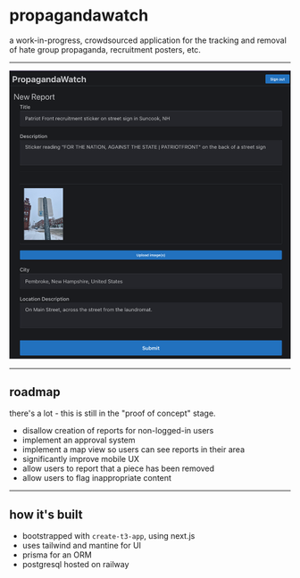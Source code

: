# propagandawatch

a work-in-progress, crowdsourced application for the tracking and removal of hate group propaganda, recruitment posters, etc.

---

![](docs/new_report.png)

---

## roadmap

there's a lot - this is still in the "proof of concept" stage.

- disallow creation of reports for non-logged-in users
- implement an approval system
- implement a map view so users can see reports in their area
- significantly improve mobile UX
- allow users to report that a piece has been removed
- allow users to flag inappropriate content

---

## how it's built

- bootstrapped with `create-t3-app`, using next.js
- uses tailwind and mantine for UI
- prisma for an ORM
- postgresql hosted on railway

